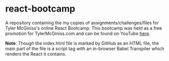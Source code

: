 # react-bootcamp
A repository containing the my copies of assignments/challenges/files for Tyler McGiniss's online React Bootcamp. This bootcamp was held as a free promotion for TylerMcGiniss.com and can be found on YouTube [here](https://www.youtube.com/watch?v=8GXXGJRDMdQ&list=PLqrUy7kON1mfWjiu0GWQhefWSx38v0UGo).

__Note__: Though the index.html file is marked by GitHub as an HTML file, the main part of the file is a script tag with an in-browser Babel Transpiler which renders the React it contains.
